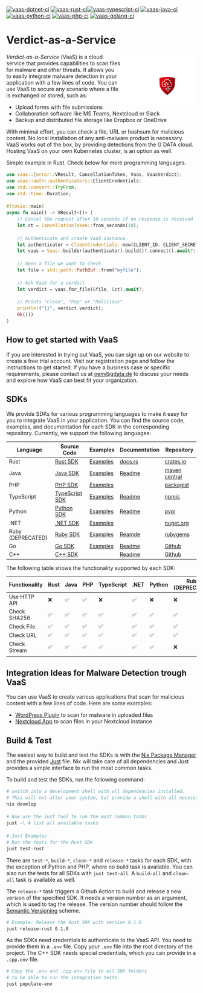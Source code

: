 [![vaas-dotnet-ci](https://github.com/GDATASoftwareAG/vaas/actions/workflows/ci-dotnet.yaml/badge.svg)](https://github.com/GDATASoftwareAG/vaas/actions/workflows/ci-dotnet.yaml)
[![vaas-rust-ci](https://github.com/GDATASoftwareAG/vaas/actions/workflows/ci-rust.yaml/badge.svg)](https://github.com/GDATASoftwareAG/vaas/actions/workflows/ci-rust.yaml)[![vaas-typescript-ci](https://github.com/GDATASoftwareAG/vaas/actions/workflows/ci-typescript.yaml/badge.svg)](https://github.com/GDATASoftwareAG/vaas/actions/workflows/ci-typescript.yaml)
[![vaas-java-ci](https://github.com/GDATASoftwareAG/vaas/actions/workflows/ci-java.yaml/badge.svg)](https://github.com/GDATASoftwareAG/vaas/actions/workflows/ci-java.yaml)
[![vaas-python-ci](https://github.com/GDATASoftwareAG/vaas/actions/workflows/ci-python.yaml/badge.svg)](https://github.com/GDATASoftwareAG/vaas/actions/workflows/ci-python.yaml)
[![vaas-php-ci](https://github.com/GDATASoftwareAG/vaas/actions/workflows/ci-php.yaml/badge.svg)](https://github.com/GDATASoftwareAG/vaas/actions/workflows/ci-php.yaml)
[![vaas-golang-ci](https://github.com/GDATASoftwareAG/vaas/actions/workflows/ci-golang.yaml/badge.svg)](https://github.com/GDATASoftwareAG/vaas/actions/workflows/ci-golang.yaml)

# Verdict-as-a-Service

<img align="right" src="assets/G_DATA_VAAS_Logo_R.png" alt="G DATA VaaS logo" style="width:40%">

*Verdict-as-a-Service* (VaaS) is a cloud service that provides capabilities to scan files for malware and other threats. It allows you to easily integrate malware detection in your application with a few lines of code. You can use VaaS to secure any scenario where a file is exchanged or stored, such as:

- Upload forms with file submissions
- Collaboration software like MS Teams, Nextcloud or Slack
- Backup and distributed file storage like Dropbox or OneDrive

With minimal effort, you can check a file, URL or hashsum for malicious content. No local installation of any anti-malware product is necessary. VaaS works out of the box, by providing detections from the G DATA cloud. Hosting VaaS on your own Kubernetes cluster, is an option as well.

Simple example in Rust. Check below for more programming languages.

```rust
use vaas::{error::VResult, CancellationToken, Vaas, VaasVerdict};
use vaas::auth::authenticators::ClientCredentials;
use std::convert::TryFrom;
use std::time::Duration;

#[tokio::main]
async fn main() -> VResult<()> {
    // Cancel the request after 10 seconds if no response is received
    let ct = CancellationToken::from_seconds(10);

    // Authenticate and create VaaS instance
    let authenticator = ClientCredentials::new(CLIENT_ID, CLIENT_SECRET);
    let vaas = Vaas::builder(authenticator).build()?.connect().await?;

    // Open a file we want to check
    let file = std::path::PathBuf::from("myfile");

    // Ask VaaS for a verdict
    let verdict = vaas.for_file(&file, &ct).await?;

    // Prints "Clean", "Pup" or "Malicious"
    println!("{}", verdict.verdict);
    Ok(())
}
```

## How to get started with VaaS
If you are interested in trying out VaaS, you can sign up on our website to create a free trial account. Visit our registration page and follow the instructions to get started. If you have a business case or specific requirements, please contact us at oem@gdata.de to discuss your needs and explore how VaaS can best fit your organization.

## SDKs
We provide SDKs for various programming languages to make it easy for you to integrate VaaS in your application. You can find the source code, examples, and documentation for each SDK in the corresponding repository. Currently, we support the following languages:

|Language|Source Code|Examples|Documentation|Repository|
|--------|-----------|--------|-------------|----------|
|Rust|[Rust SDK](./rust/)| [Examples](./rust/examples)| [docs.rs](https://docs.rs/vaas/latest/vaas/) | [crates.io](https://crates.io/crates/vaas) | 
|Java|[Java SDK](./java/)|[Examples](./java/examples)| [Readme](https://github.com/GDATASoftwareAG/vaas/blob/main/java/Readme.md) | [maven central](https://mvnrepository.com/artifact/de.gdata/vaas)|
|PHP|[PHP SDK](./php/)|[Examples](./php/examples)||[packagist](https://packagist.org/packages/gdata/vaas)|
|TypeScript|[TypeScript SDK](./typescript/)|[Examples](./typescript/examples)|[Readme](https://github.com/GDATASoftwareAG/vaas/blob/main/typescript/Readme.md)|[npmjs](https://www.npmjs.com/package/gdata-vaas)
|Python|[Python SDK](./python/)|[Examples](./python/examples)|[Readme](https://github.com/GDATASoftwareAG/vaas/blob/main/python/README.md)|[pypi](https://pypi.org/project/gdata-vaas/)|
|.NET|[.NET SDK](./dotnet/)|[Examples](./dotnet/examples)||[nuget.org](https://www.nuget.org/packages/GDataCyberDefense.Vaas)|
|Ruby (DEPRECATED)|[Ruby SDK](./ruby/)|[Examples](./ruby/examples)|[Reamde](https://github.com/GDATASoftwareAG/vaas/blob/main/ruby/README.md)|[rubygems](https://rubygems.org/gems/vaas)|
|Go|[Go SDK](./golang/vaas/)|[Examples](./golang/examples)|[Readme](https://github.com/GDATASoftwareAG/vaas/blob/main/golang/vaas/README.md)|[Github](https://github.com/GDATASoftwareAG/vaas/tree/main/golang/vaas)|
|C++|[C++ SDK](./cpp/)||[Readme](https://github.com/GDATASoftwareAG/vaas/blob/main/cpp/README.md)|[Github](https://github.com/GDATASoftwareAG/vaas/tree/main/cpp)|

The following table shows the functionality supported by each SDK:

|Functionality|Rust|Java|PHP|TypeScript|.NET|Python|Ruby (DEPRECATED)|Golang|C++|
|---|---|---|---|---|---|---|---|---|---|
|Use HTTP API|&#10060;|&#9989;|&#9989;|&#10060;|&#9989;|&#10060;|&#10060;|&#9989;|&#10060;|
|Check SHA256|&#9989;|&#9989;|&#9989;|&#9989;|&#9989;|&#9989;|&#9989;|&#9989;|&#9989;|
|Check File|&#9989;|&#9989;|&#9989;|&#9989;|&#9989;|&#9989;|&#9989;|&#9989;|&#9989;|
|Check URL|&#9989;|&#9989;|&#9989;|&#9989;|&#9989;|&#9989;|&#9989;|&#9989;|&#10060;|
|Check Stream|&#9989;|&#9989;|&#9989;|&#9989;|&#9989;|&#9989;|&#10060;|&#9989;|&#9989;|
||


## Integration Ideas for Malware Detection trough VaaS
You can use VaaS to create various applications that scan for malicious content with a few lines of code. Here are some examples:

- [WordPress Plugin](https://wordpress.org/plugins/gdata-antivirus/) to scan for malware in uploaded files
- [Nextcloud App](https://apps.nextcloud.com/apps/gdatavaas) to scan files in your Nextcloud instance

## Build & Test

The easiest way to build and test the SDKs is with the [Nix Package Manager](https://nixos.org/download/#download-nix) and the provided [Just](https://github.com/casey/just) file. Nix will take care of all dependencies and Just provides a simple interface to run the most common tasks.

To build and test the SDKs, run the following command:

```bash
# switch into a development shell with all dependencies installed.
# This will not alter your system, but provide a shell with all necessary tools.
nix develop

# Now use the Just tool to run the most common tasks
just -l # list all available tasks

# Just Examples
# Run the tests for the Rust SDK
just test-rust
```

There are `test-*`, `build-*`, `clean-*` and `release-*` tasks for each SDK, with the exception of Python and PHP, where no build task is available. You can also run the tests for all SDKs with `just test-all`. A `build-all` and `clean-all` task is available as well.

The `release-*` task triggers a Github Action to build and release a new version of the specified SDK. It needs a version number as an argument, which is used to tag the release. The version number should follow the [Semantic Versioning](https://semver.org/) scheme.

```bash
# Example: Release the Rust SDK with version 0.1.0
just release-rust 0.1.0
```

As the SDKs need credentials to authenticate to the VaaS API. You need to provide them in a `.env` file. Copy your `.env` file into the root directory of the project. The C++ SDK needs special credentials, which you can provide in a `.cpp.env` file.

```bash
# Copy the .env and .cpp.env file to all SDK folders
# to be able to run the integration tests
just populate-env

